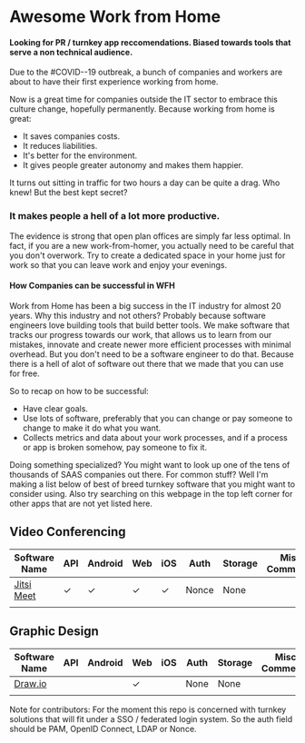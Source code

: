 # Awesome Work from Home

#### Looking for PR / turnkey app reccomendations. Biased towards tools that serve a non technical audience.

Due to the #COVID--19 outbreak, a bunch of companies and workers are about to have their first experience working from home.

Now is a great time for companies outside the IT sector to embrace this culture change, hopefully permanently. 
Because working from home is great:

* It saves companies costs.
* It reduces liabilities. 
* It's better for the environment. 
* It gives people greater autonomy and makes them happier. 


It turns out sitting in traffic for two hours a day can be quite a drag. Who knew! But the best kept secret? 

### It makes people a hell of a lot more productive. 

The evidence is strong that open plan offices are simply far less optimal. In fact, if you are a new work-from-homer, you actually need to be careful that you don't overwork. 
Try to create a dedicated space in your home just for work so that you can leave work and enjoy your evenings. 

#### How Companies can be successful in WFH

Work from Home has been a big success in the IT industry for almost 20 years. Why this industry and not others? Probably because software engineers love building tools that build better tools. We make software that tracks our progress towards our work, that allows us to learn from our mistakes, innovate and create newer more efficient processes with minimal overhead. But you don't need to be a software engineer to do that. Because there is a hell of alot of software out there that we made that you can use for free.

So to recap on how to be successful:

* Have clear goals.
* Use lots of software, preferably that you can change or pay someone to change to make it do what you want.
* Collects metrics and data about your work processes, and if a process or app is broken somehow, pay someone to fix it. 

Doing something specialized? You might want to look up one of the tens of thousands of SAAS companies out there. For common stuff? Well I'm making a list below of best of breed turnkey software that you might want to consider using. Also try searching on this webpage in the top left corner for other apps that are not yet listed here.

## Video Conferencing

|Software Name|API|Android|Web|iOS|Auth|Storage|Misc Comments|
|---|---|---|---|---|---|---|---|
|[Jitsi Meet](https://jitsi.org/jitsi-meet)|✓|✓|✓|✓|Nonce|None||
||

## Graphic Design
|Software Name|API|Android|Web|iOS|Auth|Storage|Misc Comments|
|---|---|---|---|---|---|---|---|
|[Draw.io](https://draw.io)|||✓||None|None||
||

Note for contributors:
For the moment this repo is concerned with turnkey solutions that will fit under a SSO / federated login system.
So the auth field should be PAM, OpenID Connect, LDAP or Nonce.
